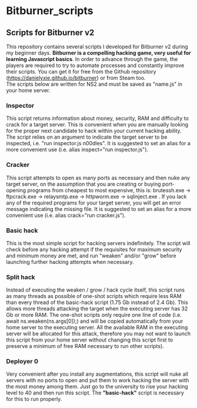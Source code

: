 # Bitburner_scripts
## Scripts for Bitburner v2
This repository contains several scripts I developed for Bitburner v2 during my beginner days. <b>Bitburner is a compelling hacking game, very useful for learning Javascript basics</b>. In order to advance through the game, the players are required to try to automate processes and constantly improve their scripts. You can get it for free from the Github repository (https://danielyxie.github.io/bitburner) or from Steam too.<br>
The scripts below are written for NS2 and must be saved as "name.js" in your home server.

### Inspector
This script returns information about money, security, RAM and difficulty to crack for a target server. This is convenient when you are manually looking for the proper next candidate to hack within your current hacking ability. The script relies on an argument to indicate the target server to be inspected, i.e. "run inspector.js n00dles". It is suggested to set an alias for a more convenient use (i.e. alias inspect="run inspector.js").

### Cracker
This script attempts to open as many ports as necessary and then nuke any target server, on the assumption that you are creating or buying port-opening programs from cheapest to most expensive, this is: brutessh.exe -> ftpcrack.exe -> relaysmtp.exe -> httpworm.exe -> sqlinject.exe . If you lack any of the required programs for your target server, you will get an error message indicating the missing file. It is suggested to set an alias for a more convenient use (i.e. alias crack="run cracker.js").

### Basic hack
This is the most simple script for hacking servers indefinitely. The script will check before any hacking attempt if the requisites for maximum security and minimum money are met, and run "weaken" and/or "grow" before launching further hacking attempts when necessary.

### Split hack
Instead of executing the weaken / grow / hack cycle itself, this script runs as many threads as possible of one-shot scripts which require less RAM than every thread of the basic-hack script (1.75 Gb instead of 2.4 Gb). This allows more threads attacking the target when the executing server has 32 Gb or more RAM. The one-shot scripts only require one line of code (i.e. await ns.weaken(ns.args[0]);) and will be copied automatically from your home server to the executing server. All the available RAM in the executing server will be allocated for this attack, therefore you may not want to launch this script from your home server without changing this script first to preserve a minimum of free RAM necessary to run other scripts).

### Deployer 0
Very convenient after you install any augmentations, this script will nuke all servers with no ports to open and put them to work hacking the server with the most money among them. Just go to the university to rise your hacking level to 40 and then run this script. The <b>"basic-hack"</b> script is necessary for this to run properly.
